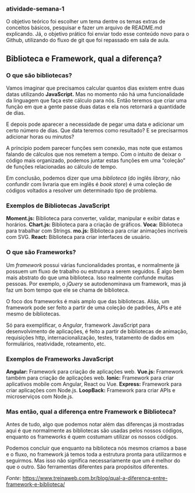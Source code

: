 ### atividade-semana-1

 O objetivo teórico foi escolher um tema dentre os temas extras de conceitos básicos, pesquisar e fazer um arquivo de README.md explicando. Já, o objetivo prático foi enviar todo esse conteúdo novo para o Github, utilizando do fluxo de git que foi repassado em sala de aula.

## Biblioteca e Framework, qual a diferença?

### O que são bibliotecas?

Vamos imaginar que precisamos calcular quantos dias existem entre duas datas utilizando **JavaScript.** Mas no momento não há uma funcionalidade da linguagem que faça este cálculo para nós. Então teremos que criar uma função em que a gente passe duas datas e ela nos retornará a quantidade de dias.

E depois pode aparecer a necessidade de pegar uma data e adicionar um certo número de dias. Que data teremos como resultado? E se precisarmos adicionar horas ou minutos?

A príncipio podem parecer funções sem conexão, mas note que estamos falando de cálculos que nos remetem a tempo. Com o intuito de deixar o código mais organizado, podemos juntar estas funções em uma “coleção” de funções relacionadas ao cálculo de tempo.

Em conclusão, podemos dizer que uma _biblioteca_ (do inglês _library_, não confundir com livraria que em inglês é _book store_) é uma coleção de códigos voltados a resolver um determinado tipo de problema.

### Exemplos de Bibliotecas JavaScript

**Moment.js:** Biblioteca para converter, validar, manipular e exibir datas e horários.
**Chart.js:** Biblioteca para a criação de gráficos.
**Voca:** Biblioteca para trabalhar com Strings.
**mo.js:** Biblioteca para criar animações incríveis com SVG.
**React:** Biblioteca para criar interfaces de usuário. 

### O que são Frameworks?

Um _framework_ possui várias funcionalidades prontas, e normalmente já possuem um fluxo de trabalho ou estrutura a serem seguidos. É algo bem mais abstrato do que uma biblioteca. Isso realmente confunde muitas pessoas. Por exemplo, o _jQuery_ se autodenominava um framework, mas já faz um bom tempo que ele se chama de biblioteca.

O foco dos frameworks é mais amplo que das bibliotecas. Aliás, um framework pode ser feito a partir de uma coleção de padrões, APIs e até mesmo de bibliotecas.

Só para exemplificar, o _Angular_, framework JavaScript para desenvolvimento de aplicações, é feito a partir de bibliotecas de animação, requisições http, internacionalização, testes, tratamento de dados em formulários, reatividade, roteamento, etc.

### Exemplos de Frameworks JavaScript

**Angular:** Framework para criação de aplicações web.
**Vue.js:** Framework também para criação de aplicações web.
**Ionic:** Framework para criar aplicativos mobile com Angular, React ou Vue.
**Express:** Framework para criar aplicações com Node.js.
**LoopBack:** Framework para criar APIs e microserviços com Node.js.

### Mas então, qual a diferença entre Framework e Biblioteca?

Antes de tudo, algo que podemos notar além das diferenças já mostradas aqui é que normalmente as bibliotecas são usadas pelos nossos códigos, enquanto os frameworks é quem costumam utilizar os nossos códigos.

Podemos concluir que enquanto na biblioteca nós mesmos criamos a base e o fluxo, no framework já temos toda a estrutura pronta para utilizarmos e seguirmos. Mas isso não significa necessariamente que um é melhor do que o outro. São ferramentas diferentes para propósitos diferentes.

_Fonte_: https://www.treinaweb.com.br/blog/qual-a-diferenca-entre-framework-e-biblioteca/





